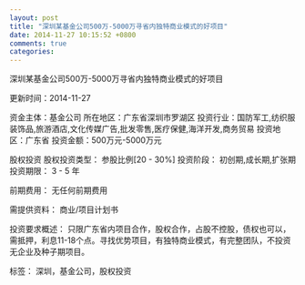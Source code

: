 ```yaml
---
layout: post
title: "深圳某基金公司500万-5000万寻省内独特商业模式的好项目"
date: 2014-11-27 10:15:52 +0800
comments: true
categories: 
---
```

深圳某基金公司500万-5000万寻省内独特商业模式的好项目



更新时间：2014-11-27

资金主体：基金公司
所在地区：广东省深圳市罗湖区
投资行业：国防军工,纺织服装饰品,旅游酒店,文化传媒广告,批发零售,医疗保健,海洋开发,商务贸易
投资地区：广东省
投资金额：500万元-5000万元

股权投资
股权投资类型：
                            参股比例[20 - 30%] 
                                                                                投资阶段：
                            初创期,成长期,扩张期 
                                                                                                                                        投资期限：
                            3 - 5 年

前期费用：
无任何前期费用

需提供资料：
商业/项目计划书

投资要求概述：
只限广东省内项目合作，股权合作，占股不控股，债权也可以，需抵押，利息11-18个点。寻找优势项目，有独特商业模式，有完整团队，不投资无企业及种子期项目。

标签：
深圳，基金公司，股权投资

